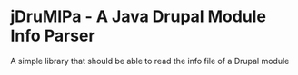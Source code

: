 jDruMIPa - A Java Drupal Module Info Parser
=========================

A simple library that should be able to read the info file of a Drupal module